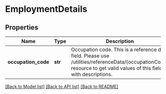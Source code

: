 # EmploymentDetails

## Properties
Name | Type | Description | Notes
------------ | ------------- | ------------- | -------------
**occupation_code** | **str** | Occupation code. This is a reference data field. Please use /utilities/referenceData/{occupationCode} resource to get valid values of this field with descriptions. | 

[[Back to Model list]](../README.md#documentation-for-models) [[Back to API list]](../README.md#documentation-for-api-endpoints) [[Back to README]](../README.md)

